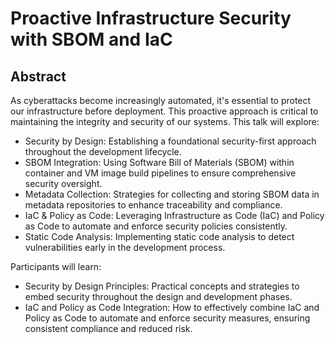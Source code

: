 # Proactive Infrastructure Security with SBOM and IaC

## Abstract

As cyberattacks become increasingly automated, it's essential to protect our infrastructure before deployment. This proactive approach is critical to maintaining the integrity and security of our systems. This talk will explore:

- Security by Design: Establishing a foundational security-first approach throughout the development lifecycle.
- SBOM Integration: Using Software Bill of Materials (SBOM) within container and VM image build pipelines to ensure comprehensive security oversight.
- Metadata Collection: Strategies for collecting and storing SBOM data in metadata repositories to enhance traceability and compliance.
- IaC & Policy as Code: Leveraging Infrastructure as Code (IaC) and Policy as Code to automate and enforce security policies consistently.
- Static Code Analysis: Implementing static code analysis to detect vulnerabilities early in the development process.

Participants will learn:
- Security by Design Principles: Practical concepts and strategies to embed security throughout the design and development phases.
- IaC and Policy as Code Integration: How to effectively combine IaC and Policy as Code to automate and enforce security measures, ensuring consistent compliance and reduced risk.
